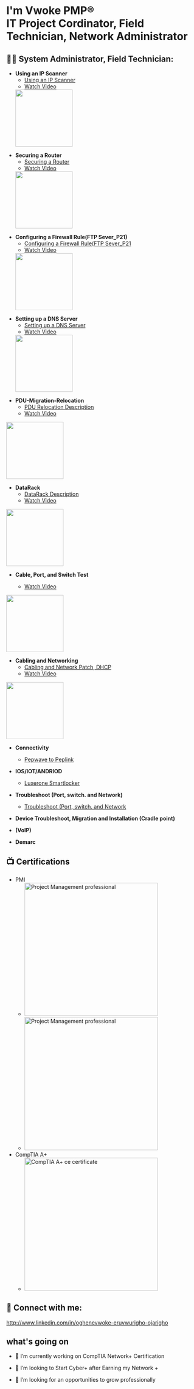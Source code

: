 <h1>I'm Vwoke PMP® <br/> IT Project Cordinator, Field Technician, Network Administrator </a></h1>

<h2>👨‍💻 System Administrator, Field Technician:</h2>

- <b> Using an IP Scanner </b>
  - [Using an IP Scanner](https://github.com/Oghenevwoke/Using-an-IP-Scanner)
  - [Watch Video](https://oghenevwoke.github.io/Using-an-IP-Scanner/Using%20an%20IP%20Scanner%20(1).mp4)  
  <a href="https://oghenevwoke.github.io/Using-an-IP-Scanner/Using%20an%20IP%20Scanner%20(1).mp4">
   <img src="https://github.com/user-attachments/assets/de18d898-456a-4d0f-a272-e37ae6e9d1a9" width="150" height="150" />
</a>


- <b> Securing a Router </b>
  - [Securing a Router](https://github.com/Oghenevwoke/Securing-a-router)
  - [Watch Video](https://oghenevwoke.github.io/Securing-a-router/Securing%20a%20Router.mp4)  
  <a href="https://oghenevwoke.github.io/Securing-a-router/Securing%20a%20Router.mp4">
   <img src="https://github.com/user-attachments/assets/b2d38dbd-ed46-4432-854a-80f1b56b2fef" width="150" height="150" />
</a>

- <b>Configuring a Firewall Rule(FTP Sever_P21) </b>
  - [Configuring a Firewall Rule(FTP Sever_P21](https://github.com/Oghenevwoke/Configuring-a-Firewall-Rule-FTP-Sever_P21.)
  - [Watch Video](https://oghenevwoke.github.io/Configuring-a-Firewall-Rule-FTP-Sever_P21./Configuring%20FIrewall%20Rule(FTP%20Sever_P21).mp4)  
  <a href="https://oghenevwoke.github.io/Configuring-a-Firewall-Rule-FTP-Sever_P21./Configuring%20FIrewall%20Rule(FTP%20Sever_P21).mp4">
   <img src="https://github.com/user-attachments/assets/c2396143-2622-465f-a1c3-06c4e90d0a69" width="150" height="150" />
</a>

- <b>Setting up a DNS Server </b>
  - [Setting up a DNS Server](https://github.com/Oghenevwoke/Setting-up-a-DNS-Server)
  - [Watch Video](https://oghenevwoke.github.io/Setting-up-a-DNS-Server/Setting%20up%20a%20DNS%20Server.mp4)  
  <a href="https://oghenevwoke.github.io/Setting-up-a-DNS-Server/Setting%20up%20a%20DNS%20Server.mp4">
   <img src="https://github.com/user-attachments/assets/47bf7fea-120c-45b6-bc42-05d738d2dd4f" width="150" height="150" />
</a>


- <b>PDU-Migration-Relocation </b>
  - [PDU Relocation Description](https://github.com/Oghenevwoke/Video_PDU-Migration-Relocation)
  - [Watch Video](https://oghenevwoke.github.io/Video_PDU-Migration-Relocation/IMG_2189_1%20(1).mp4)  
<a href="https://oghenevwoke.github.io/Video_PDU-Migration-Relocation/IMG_2189_1%20(1).mp4">
  <img src="https://github.com/user-attachments/assets/bd36f418-e104-4672-bd0b-980c8ea672c6" width="150" height="150" />
</a>


- <b>DataRack </b>
  - [DataRack Description](https://github.com/Oghenevwoke/DataRack)
  - [Watch Video](https://oghenevwoke.github.io/DataRack/IMG_2129_1%20(1).mp4)  
<a href="https://oghenevwoke.github.io/DataRack/IMG_2129_1%20(1).mp4">
  <img src="https://github.com/user-attachments/assets/339a887c-eeb5-45f4-affe-63494a685668" width="150" height="150" />
</a>


- <b>Cable, Port, and Switch Test </b>

  - [Watch Video](https://oghenevwoke.github.io/Cable-Port-and-Switch-test/IMG_2048_1%20(1)%20(1).mp4)  
<a href="https://oghenevwoke.github.io/Cable-Port-and-Switch-test/IMG_2048_1%20(1)%20(1).mp4">
  <img src="https://github.com/user-attachments/assets/b7a6300c-ad0e-4208-aa6e-16cc33cd7c30" width="150" height="150" />
</a>


- <b>Cabling and Networking </b>
  - [Cabling and Network Patch, DHCP](https://github.com/Oghenevwoke/Cabling-and-Network-Patch)
  - [Watch Video](https://oghenevwoke.github.io/Watch-video/IMG_2049_1%20(1).mp4)  
<a href="https://oghenevwoke.github.io/Watch-video/IMG_2049_1%20(1).mp4">
  <img src="https://github.com/user-attachments/assets/a6733d5c-7e1e-4ff9-9f67-3868bf9d68b7" width="150" height="150" />
</a>
    
- <b>Connectivity </b>
  - [Pepwave to Peplink](https://github.com/Oghenevwoke/Connectivity-Pepwave---Peplink-/blob/main/README.md)

- <b> IOS/IOT/ANDRIOD </b>
  - [Luxerone Smartlocker](https://github.com/Oghenevwoke/Luxerone-Smartlocker/blob/main/README.md)

- <b>Troubleshoot (Port, switch. and Network)</b>
  - [Troubleshoot (Port, switch. and Network](https://github.com/Oghenevwoke/Troubleshoot-Port-Switches-and-Network-/blob/main/README.md)

- <b> Device Troubleshoot, Migration and Installation (Cradle point)</b>

- <b> (VoIP) </b>

- <b> Demarc </b>

<h2>📺 Certifications </h2>

- PMI
  - <img src="https://github.com/user-attachments/assets/2bf32e4d-f9fa-455f-a665-470f61be3042" alt="Project Management professional" width="350" height="350">
  - <img src="https://github.com/user-attachments/assets/e545d380-7847-4cc4-8245-e72c8c6f47bb" alt="Project Management professional" width="350" height="350">
- CompTIA A+
    - <img src="https://github.com/user-attachments/assets/3847f1f2-04c0-4659-94ac-23a54975ff77" alt="CompTIA A+ ce certificate" width="350" height="350">


<h2> 🤳 Connect with me:</h2>

http://www.linkedin.com/in/oghenevwoke-eruvwurigho-ojarigho


[linkedin]: (http://www.linkedin.com/in/oghenevwoke-eruvwurigho-ojarigho)



<h2> what's going on</h2>

- 🔭 I’m currently working on CompTIA Network+ Certification

- 👯 I’m looking to Start Cyber+ after Earning my Network +
- 🤔 I’m looking for an opportunities to grow professionally
